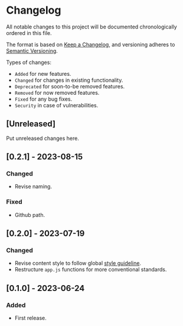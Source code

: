 # Changelog
All notable changes to this project will be documented chronologically ordered
in this file.

The format is based on [Keep a Changelog](https://keepachangelog.com/en/1.0.0/),
and versioning adheres to [Semantic Versioning](https://semver.org/spec/v2.0.0.html).

Types of changes:
* `Added` for new features.
* `Changed` for changes in existing functionality.
* `Deprecated` for soon-to-be removed features.
* `Removed` for now removed features.
* `Fixed` for any bug fixes.
* `Security` in case of vulnerabilities.

## [Unreleased]
Put unreleased changes here.

## [0.2.1] - 2023-08-15
### Changed
- Revise naming.

### Fixed
- Github path.

## [0.2.0] - 2023-07-19
### Changed
- Revise content style to follow global [style guideline](https://github.com/mkfizi/style-guideline).
- Restructure `app.js` functions for more conventional standards.

## [0.1.0] - 2023-06-24
### Added
- First release.